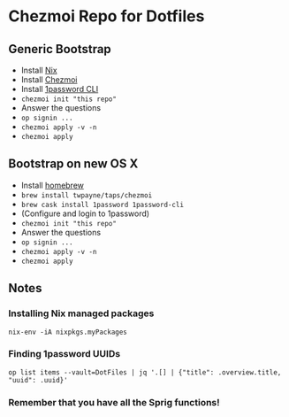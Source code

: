 # Chezmoi Repo for Dotfiles

## Generic Bootstrap

- Install [Nix](https://nixos.org/nix/manual/#sect-single-user-installation)
- Install [Chezmoi](https://github.com/twpayne/chezmoi/blob/master/docs/INSTALL.md)
- Install [1password CLI](https://support.1password.com/command-line-getting-started/)
- `chezmoi init "this repo"`
- Answer the questions
- `op signin ...`
- `chezmoi apply -v -n`
- `chezmoi apply`

## Bootstrap on new OS X

- Install [homebrew](https://brew.sh/)
- `brew install twpayne/taps/chezmoi`
- `brew cask install 1password 1password-cli`
- (Configure and login to 1password) 
- `chezmoi init "this repo"`
- Answer the questions
- `op signin ...`
- `chezmoi apply -v -n`
- `chezmoi apply`

## Notes

### Installing Nix managed packages

`nix-env -iA nixpkgs.myPackages`

### Finding 1password UUIDs

`op list items --vault=DotFiles | jq '.[] | {"title": .overview.title, "uuid": .uuid}'`

### Remember that you have all the Sprig functions!

